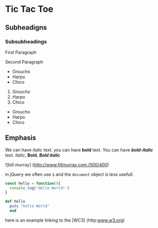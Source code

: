 # Tic Tac Toe

## Subheadigns

### Subsubheadings

First Paragraph

Second Paragraph

* Groucho
* Harpo
* Chico


1. Groucho
1. Harpo
1. Chico


- Groucho
- Harpo
- Chico

## Emphasis

We can have *italic* text. you can have **bold** text. You can have ***bold-italic*** text.
_italic_, __Bold__, ___Bold italic___


![bill murray] (http://www.fillmurray.com./500/400)

in jQuery we often use `$` and the `document` object is less usefull. 


```javascript
const hello = function(){
  console.log('Hello World!')
}
```
```ruby
def hello
  puts "hello World"
  end
```
here is an example linking to the [WC3] (http:www.w3.org)

